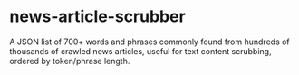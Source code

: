 # news-article-scrubber
A JSON list of 700+ words and phrases commonly found from hundreds of thousands of crawled news articles, useful for text content scrubbing, ordered by token/phrase length.
